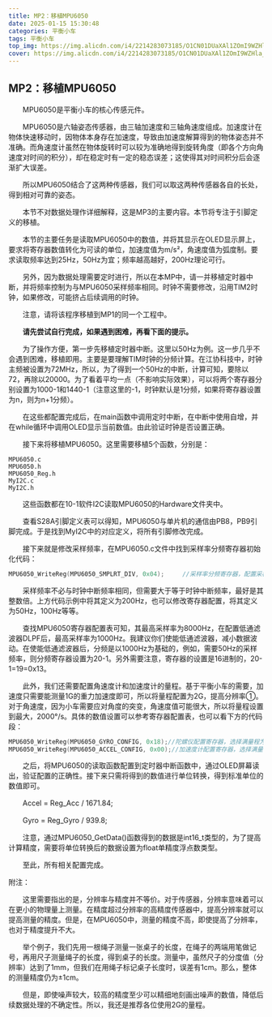 ```yaml
---
title: MP2：移植MPU6050
date: 2025-01-15 15:30:48
categories: 平衡小车
tags: 平衡小车
top_img: https://img.alicdn.com/i4/2214283073185/O1CN01DUaXAl1ZOmI9WZHla_!!2214283073185.jpg
cover: https://img.alicdn.com/i4/2214283073185/O1CN01DUaXAl1ZOmI9WZHla_!!2214283073185.jpg
---
```


## MP2：移植MPU6050

　　MPU6050是平衡小车的核心传感元件。

　　MPU6050是六轴姿态传感器，由三轴加速度和三轴角速度组成。加速度计在物体快速移动时，因物体本身存在加速度，导致由加速度解算得到的物体姿态并不准确。而角速度计虽然在物体旋转时可以较为准确地得到旋转角度（即各个方向角速度对时间的积分），却在稳定时有一定的稳态误差；这使得其对时间积分后会逐渐扩大误差。

　　所以MPU6050结合了这两种传感器，我们可以取这两种传感器各自的长处，得到相对可靠的姿态。

　　本节不对数据处理作详细解释，这是MP3的主要内容。本节将专注于引脚定义的移植。



　　本节的主要任务是读取MPU6050中的数值，并将其显示在OLED显示屏上，要求将寄存器数值转化为可读的单位，加速度值为m/s²，角速度值为弧度制。要求读取频率达到25Hz，50Hz为宜；频率越高越好，200Hz理论可行。

　　另外，因为数据处理需要定时进行，所以在本MP中，请一并移植定时器中断，并将频率控制为与MPU6050采样频率相同。时钟不需要修改，沿用TIM2时钟，如果修改，可能挤占后续调用的时钟。

　　注意，请将该程序移植到MP1的同一个工程中。



　　**请先尝试自行完成，如果遇到困难，再看下面的提示。**











　　为了操作方便，第一步先移植定时器中断。这里以50Hz为例。这一步几乎不会遇到困难，移植即用。主要是要理解TIM时钟的分频计算。在江协科技中，时钟主频被设置为72MHz，所以，为了得到一个50Hz的中断，计算可知，要除以72，再除以20000。为了看着平均一点（不影响实际效果），可以将两个寄存器分别设置为1000-1和1440-1（注意这里的-1，时钟默认是1分频，如果将寄存器设置为n，则为n+1分频）。

　　在这些都配置完成后，在main函数中调用定时中断，在中断中使用自增，并在while循环中调用OLED显示当前数值。由此验证时钟是否设置正确。



　　接下来将移植MPU6050。这里需要移植5个函数，分别是：

```
MPU6050.c
MPU6050.h
MPU6050_Reg.h
MyI2C.c
MyI2C.h
```

　　这些函数都在10-1软件I2C读取MPU6050的Hardware文件夹中。

　　查看S28A引脚定义表可以得知，MPU6050与单片机的通信由PB8，PB9引脚完成。于是找到MyI2C中的对应定义，将所有引脚修改完成。

　　接下来就是修改采样频率，在MPU6050.c文件中找到采样率分频寄存器初始化代码：

```c
MPU6050_WriteReg(MPU6050_SMPLRT_DIV, 0x04);		//采样率分频寄存器，配置采样率200Hz
```

　　采样频率不必与时钟中断频率相同，但需要大于等于时钟中断频率，最好是其整数倍。上方代码示例中将其定义为200Hz，也可以修改寄存器配置，将其定义为50Hz，100Hz等等。

　　查找MPU6050寄存器配置表可知，其最高采样率为8000Hz，在配置低通滤波器DLPF后，最高采样率为1000Hz。我建议你们使能低通滤波器，减小数据波动。在使能低通滤波器后，分频是以1000Hz为基础的，例如，需要50Hz的采样频率，则分频寄存器设置为20-1。另外需要注意，寄存器的设置是16进制的，20-1=19=0x13。

　　此外，我们还需要配置角速度计和加速度计的量程。基于平衡小车的需要，加速度只需要能测量1G的重力加速度即可，所以将量程配置为2G，提高分辨率①。对于角速度，因为小车需要应对角度的突变，角速度值可能很大，所以将量程设置到最大，2000°/s。具体的数值设置可以参考寄存器配置表，也可以看下方的代码段：

```c
MPU6050_WriteReg(MPU6050_GYRO_CONFIG, 0x18);//陀螺仪配置寄存器，选择满量程为±2000°/s
MPU6050_WriteReg(MPU6050_ACCEL_CONFIG, 0x00);//加速度计配置寄存器，选择满量程为±2g
```

　　之后，将MPU6050的读取函数配置到定时器中断函数中，通过OLED屏幕读出，验证配置的正确性。接下来只需将得到的数值进行单位转换，得到标准单位的数值即可。

　　Accel = Reg_Acc / 1671.84;

　　Gyro = Reg_Gyro / 939.8;

　　注意，通过MPU6050_GetData()函数得到的数据是int16_t类型的，为了提高计算精度，需要将单位转换后的数据设置为float单精度浮点数类型。

　　至此，所有相关配置完成。





附注：

　　这里需要指出的是，分辨率与精度并不等价。对于传感器，分辨率意味着可以在更小的物理量上测量。在精度超过分辨率的高精度传感器中，提高分辨率就可以提高测量的精度。但是，在MPU6050中，测量的精度不高，即使提高了分辨率，也对于精度提升不大。

　　举个例子，我们先用一根绳子测量一张桌子的长度，在绳子的两端用笔做记号，再用尺子测量绳子的长度，得到桌子的长度。测量中，虽然尺子的分度值（分辨率）达到了1mm，但我们在用绳子标记桌子长度时，误差有1cm。那么，整体的测量精度仍为±1cm。

　　但是，即使噪声较大，较高的精度至少可以精细地刻画出噪声的数值，降低后续数据处理的不确定性。所以，我还是推荐各位使用2G的量程。